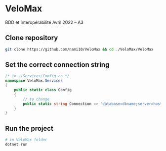 # VeloMax

BDD et interopérabilité Avril 2022 – A3

## Clone repository

```bash
git clone https://github.com/nami10/VeloMax && cd ./VeloMax/VeloMax
```

## Set the correct connection string
```cs
/* in ./Services/Config.cs */
namespace VeloMax.Services
{
    public static class Config
    {
        // to change
        public static string Connection => "database=dbname;server=host;uid=userid;pwd=password";
    }
}
```


## Run the project

```bash
# in VeloMax folder
dotnet run
```

